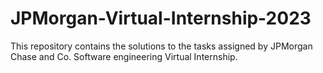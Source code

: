 # JPMorgan-Virtual-Internship-2023
This repository contains the solutions to the tasks assigned by JPMorgan Chase and Co. Software engineering Virtual Internship.
